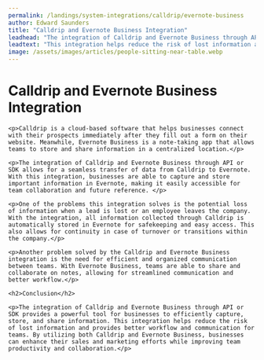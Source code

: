 ```yaml
---
permalink: /landings/system-integrations/calldrip/evernote-business
author: Edward Saunders
title: "Calldrip and Evernote Business Integration"
leadhead: "The integration of Calldrip and Evernote Business through API or SDK provides a powerful tool for businesses to efficiently capture, store, and share information"
leadtext: "This integration helps reduce the risk of lost information and provides better workflow and communication for teams. By utilizing both Calldrip and Evernote Business, businesses can enhance their sales and marketing efforts while improving team productivity and collaboration."
image: /assets/images/articles/people-sitting-near-table.webp
---
```

<div class="arttext">
	<h1>Calldrip and Evernote Business Integration</h1>

	<p>Calldrip is a cloud-based software that helps businesses connect with their prospects immediately after they fill out a form on their website. Meanwhile, Evernote Business is a note-taking app that allows teams to store and share information in a centralized location.</p>

	<p>The integration of Calldrip and Evernote Business through API or SDK allows for a seamless transfer of data from Calldrip to Evernote. With this integration, businesses are able to capture and store important information in Evernote, making it easily accessible for team collaboration and future reference. </p>

	<p>One of the problems this integration solves is the potential loss of information when a lead is lost or an employee leaves the company. With the integration, all information collected through Calldrip is automatically stored in Evernote for safekeeping and easy access. This also allows for continuity in case of turnover or transitions within the company.</p>

	<p>Another problem solved by the Calldrip and Evernote Business integration is the need for efficient and organized communication between teams. With Evernote Business, teams are able to share and collaborate on notes, allowing for streamlined communication and better workflow.</p>

	<h2>Conclusion</h2>

	<p>The integration of Calldrip and Evernote Business through API or SDK provides a powerful tool for businesses to efficiently capture, store, and share information. This integration helps reduce the risk of lost information and provides better workflow and communication for teams. By utilizing both Calldrip and Evernote Business, businesses can enhance their sales and marketing efforts while improving team productivity and collaboration.</p>

</div>